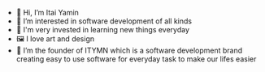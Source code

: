 - 👋 Hi, I’m Itai Yamin
- 👀 I’m interested in software development of all kinds
- 👾 I'm very invested in learning new things everyday
- 🖼️ I love art and design
- 🌱 I’m the founder of ITYMN which is a software development brand creating easy to use software for everyday task to make our lifes easier

<!---
Itai-Yamin/Itai-Yamin is a ✨ special ✨ repository because its `README.md` (this file) appears on your GitHub profile.
You can click the Preview link to take a look at your changes.
--->
